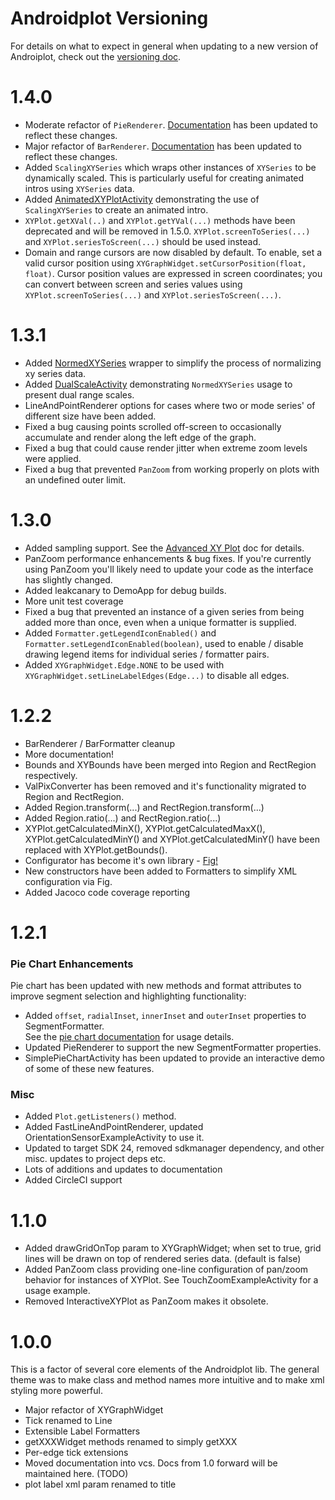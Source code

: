 # Androidplot Versioning
For details on what to expect in general when updating to a new version of Androiplot, check out the
[versioning doc](versioning.md).

# 1.4.0

* Moderate refactor of `PieRenderer`.  [Documentation](piechart.md) has been updated to reflect these changes.  
* Major refactor of `BarRenderer`.  [Documentation](barchart.md) has been updated to reflect these changes.
* Added `ScalingXYSeries` which wraps other instances of `XYSeries` to be dynamically scaled.  This is
particularly useful for creating animated intros using `XYSeries` data.
* Added [AnimatedXYPlotActivity](../demoapp/src/main/java/com/androidplot/demos/AnimatedXYPlotActivity.java) 
demonstrating the use of `ScalingXYSeries` to create an animated intro.
* `XYPlot.getXVal(..)` and `XYPlot.getYVal(...)` methods have been deprecated and will be removed in 1.5.0.
`XYPlot.screenToSeries(...)` and `XYPlot.seriesToScreen(...)` should be used instead.
* Domain and range cursors are now disabled by default.  To enable, set a valid cursor position using
`XYGraphWidget.setCursorPosition(float, float)`.  Cursor position values are expressed in screen coordinates;
you can convert between screen and series values using `XYPlot.screenToSeries(...)` and `XYPlot.seriesToScreen(...)`.

# 1.3.1

* Added [NormedXYSeries](advanced_xy_plot.md#normedxyseries) wrapper to simplify the process of normalizing xy series data.
* Added [DualScaleActivity](../demoapp/src/main/java/com/androidplot/demos/DualScaleActivity.java) 
demonstrating `NormedXYSeries` usage to present dual range scales.
* LineAndPointRenderer options for cases where two or mode series' of different size have been added.
* Fixed a bug causing points scrolled off-screen to occasionally accumulate and render along the left edge of the graph.
* Fixed a bug that could cause render jitter when extreme zoom levels were applied.
* Fixed a bug that prevented `PanZoom` from working properly on plots with an undefined outer limit.

# 1.3.0

* Added sampling support.  See the [Advanced XY Plot](advanced_xy_plot.md) doc for details.
* PanZoom performance enhancements & bug fixes.  If you're currently using PanZoom you'll likely need to 
update your code as the interface has slightly changed. 
* Added leakcanary to DemoApp for debug builds.
* More unit test coverage
* Fixed a bug that prevented an instance of a given series from being added more than once, even 
when a unique formatter is supplied.
* Added `Formatter.getLegendIconEnabled()` and `Formatter.setLegendIconEnabled(boolean)`, used to enable / disable drawing legend items for individual
series / formatter pairs.
* Added `XYGraphWidget.Edge.NONE` to be used with `XYGraphWidget.setLineLabelEdges(Edge...)` to disable all edges.

# 1.2.2

* BarRenderer / BarFormatter cleanup
* More documentation! 
* Bounds and XYBounds have been merged into Region and RectRegion respectively.
* ValPixConverter has been removed and it's functionality migrated to Region and RectRegion.
* Added Region.transform(...) and RectRegion.transform(...)
* Added Region.ratio(...) and RectRegion.ratio(...)
* XYPlot.getCalculatedMinX(), XYPlot.getCalculatedMaxX(), XYPlot.getCalculatedMinY() and XYPlot.getCalculatedMinY()
have been replaced with XYPlot.getBounds().
* Configurator has become it's own library - [Fig!](https://github.com/halfhp/fig)
* New constructors have been added to Formatters to simplify XML configuration via Fig.
* Added Jacoco code coverage reporting

# 1.2.1

### Pie Chart Enhancements
Pie chart has been updated with new methods and format attributes to improve segment
selection and highlighting functionality:

* Added `offset`, `radialInset`, `innerInset` and `outerInset` properties to SegmentFormatter.  
See the [pie chart documentation](piechart.md) for usage details.
* Updated PieRenderer to support the new SegmentFormatter properties.
* SimplePieChartActivity has been updated to provide an interactive demo of some of these new features.

### Misc

* Added `Plot.getListeners()` method.
* Added FastLineAndPointRenderer, updated OrientationSensorExampleActivity to use it.
* Updated to target SDK 24, removed sdkmanager dependency, and other misc. updates to project deps etc.
* Lots of additions and updates to documentation
* Added CircleCI support

# 1.1.0

* Added drawGridOnTop param to XYGraphWidget; when set to true, grid lines will be drawn on top of rendered series data.  (default is false)
* Added PanZoom class providing one-line configuration of pan/zoom behavior for instances of XYPlot.  See TouchZoomExampleActivity for a usage example.
* Removed InteractiveXYPlot as PanZoom makes it obsolete.

# 1.0.0
This is a factor of several core elements of the Androidplot lib.  The general theme was to 
make class and method names more intuitive and to make xml styling more powerful.

* Major refactor of XYGraphWidget
* Tick renamed to Line
* Extensible Label Formatters
* getXXXWidget methods renamed to simply getXXX
* Per-edge tick extensions
* Moved documentation into vcs.  Docs from 1.0 forward will be maintained here. (TODO)
* plot label xml param renamed to title